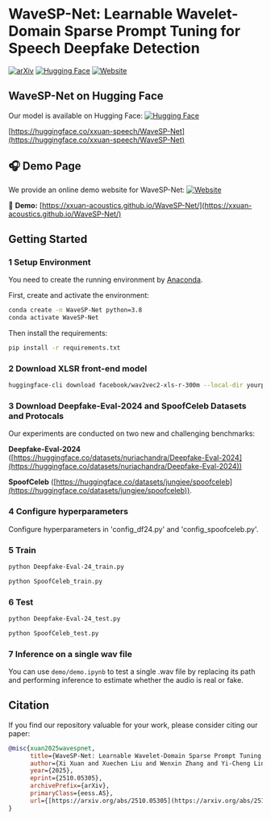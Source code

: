 # WaveSP-Net: Learnable Wavelet-Domain Sparse Prompt Tuning for Speech Deepfake Detection

[![arXiv](https://img.shields.io/badge/arXiv-2510.05305v1-b31b1b.svg)](https://arxiv.org/abs/2510.05305) [![Hugging Face](https://img.shields.io/badge/%F0%9F%A4%97%20Hugging%20Face-Models-blue)](https://huggingface.co/xxuan-speech/WaveSP-Net) [![Website](https://img.shields.io/badge/Website-%F0%9F%8C%90-9cf)](https://xxuan-acoustics.github.io/WaveSP-Net/)

## WaveSP-Net on Hugging Face 

Our model is available on Hugging Face: [![Hugging Face](https://img.shields.io/badge/%F0%9F%A4%97%20Hugging%20Face-Models-blue)](https://huggingface.co/xxuan-speech/WaveSP-Net)

[https://huggingface.co/xxuan-speech/WaveSP-Net](https://huggingface.co/xxuan-speech/WaveSP-Net)

## 🎧 Demo Page

We provide an online demo website for WaveSP-Net:  [![Website](https://img.shields.io/badge/Website-%F0%9F%8C%90-9cf)](https://xxuan-acoustics.github.io/WaveSP-Net/)

🔗 **Demo:** [https://xxuan-acoustics.github.io/WaveSP-Net/](https://xxuan-acoustics.github.io/WaveSP-Net/)

## Getting Started

### 1 Setup Environment
You need to create the running environment by [Anaconda](https://www.anaconda.com/).

First, create and activate the environment:

```bash
conda create -n WaveSP-Net python=3.8
conda activate WaveSP-Net
```
Then install the requirements:

```bash
pip install -r requirements.txt
```
### 2 Download XLSR front-end model

```bash
huggingface-cli download facebook/wav2vec2-xls-r-300m --local-dir yourpath/huggingface/wav2vec2-xls-r-300m/
```

### 3 Download Deepfake-Eval-2024 and SpoofCeleb Datasets and Protocals

Our experiments are conducted on two new and challenging benchmarks:  

**Deepfake-Eval-2024** ([https://huggingface.co/datasets/nuriachandra/Deepfake-Eval-2024](https://huggingface.co/datasets/nuriachandra/Deepfake-Eval-2024)) 

**SpoofCeleb** ([https://huggingface.co/datasets/jungjee/spoofceleb](https://huggingface.co/datasets/jungjee/spoofceleb)).

### 4 Configure hyperparameters

Configure hyperparameters in 'config_df24.py' and 'config_spoofceleb.py'.

### 5 Train

```bash
python Deepfake-Eval-24_train.py
```

```bash
python SpoofCeleb_train.py
```

### 6 Test

```bash
python Deepfake-Eval-24_test.py
```

```bash
python SpoofCeleb_test.py
```

### 7 Inference on a single wav file

You can use `demo/demo.ipynb` to test a single .wav file by replacing its path and performing inference to estimate whether the audio is real or fake.


## Citation

If you find our repository valuable for your work, please consider citing our paper:

```bibtex
@misc{xuan2025wavespnet,
      title={WaveSP-Net: Learnable Wavelet-Domain Sparse Prompt Tuning for Speech Deepfake Detection},
      author={Xi Xuan and Xuechen Liu and Wenxin Zhang and Yi-Cheng Lin and Xiaojian Lin and Tomi Kinnunen},
      year={2025},
      eprint={2510.05305},
      archivePrefix={arXiv},
      primaryClass={eess.AS},
      url={[https://arxiv.org/abs/2510.05305](https://arxiv.org/abs/2510.05305)},
}
